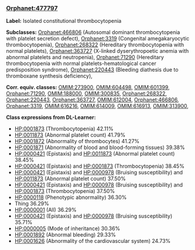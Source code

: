 
### [Orphanet:477797](http://www.orpha.net/ORDO/Orphanet_477797)
**Label:** Isolated constitutional thrombocytopenia

**Subclasses:** [Orphanet:466806](http://www.orpha.net/ORDO/Orphanet_466806) (Autosomal dominant thrombocytopenia with platelet secretion defect), [Orphanet:3319](http://www.orpha.net/ORDO/Orphanet_3319) (Congenital amegakaryocytic thrombocytopenia), [Orphanet:268322](http://www.orpha.net/ORDO/Orphanet_268322) (Hereditary thrombocytopenia with normal platelets), [Orphanet:363727](http://www.orpha.net/ORDO/Orphanet_363727) (X-linked dyserythropoetic anemia with abnormal platelets and neutropenia), [Orphanet:71290](http://www.orpha.net/ORDO/Orphanet_71290) (Hereditary thrombocytopenia with normal platelets-hematological cancer predisposition syndrome), [Orphanet:220443](http://www.orpha.net/ORDO/Orphanet_220443) (Bleeding diathesis due to thromboxane synthesis deficiency), 

**Corr. equiv. classes:** [OMIM:273900](http://purl.obolibrary.org/obo/OMIM_273900), [OMIM:604498](http://purl.obolibrary.org/obo/OMIM_604498), [OMIM:601399](http://purl.obolibrary.org/obo/OMIM_601399), [Orphanet:71290](http://www.orpha.net/ORDO/Orphanet_71290), [OMIM:188000](http://purl.obolibrary.org/obo/OMIM_188000), [OMIM:300835](http://purl.obolibrary.org/obo/OMIM_300835), [Orphanet:268322](http://www.orpha.net/ORDO/Orphanet_268322), [Orphanet:220443](http://www.orpha.net/ORDO/Orphanet_220443), [Orphanet:363727](http://www.orpha.net/ORDO/Orphanet_363727), [OMIM:612004](http://purl.obolibrary.org/obo/OMIM_612004), [Orphanet:466806](http://www.orpha.net/ORDO/Orphanet_466806), [Orphanet:3319](http://www.orpha.net/ORDO/Orphanet_3319), [OMIM:616216](http://purl.obolibrary.org/obo/OMIM_616216), [OMIM:614009](http://purl.obolibrary.org/obo/OMIM_614009), [OMIM:616913](http://purl.obolibrary.org/obo/OMIM_616913), [OMIM:313900](http://purl.obolibrary.org/obo/OMIM_313900), 

**Class expressions from DL-Learner:**

- [HP:0001873](http://purl.obolibrary.org/obo/HP_0001873) (Thrombocytopenia) 42.11%
- [HP:0011873](http://purl.obolibrary.org/obo/HP_0011873) (Abnormal platelet count) 41.79%
- [HP:0001872](http://purl.obolibrary.org/obo/HP_0001872) (Abnormality of thrombocytes) 41.27%
- [HP:0001871](http://purl.obolibrary.org/obo/HP_0001871) (Abnormality of blood and blood-forming tissues) 39.38%
- [HP:0000421](http://purl.obolibrary.org/obo/HP_0000421) (Epistaxis) and [HP:0011873](http://purl.obolibrary.org/obo/HP_0011873) (Abnormal platelet count) 38.45%
- [HP:0000421](http://purl.obolibrary.org/obo/HP_0000421) (Epistaxis) and [HP:0001873](http://purl.obolibrary.org/obo/HP_0001873) (Thrombocytopenia) 38.45%
- [HP:0000421](http://purl.obolibrary.org/obo/HP_0000421) (Epistaxis) and [HP:0000978](http://purl.obolibrary.org/obo/HP_0000978) (Bruising susceptibility) and [HP:0011873](http://purl.obolibrary.org/obo/HP_0011873) (Abnormal platelet count) 37.50%
- [HP:0000421](http://purl.obolibrary.org/obo/HP_0000421) (Epistaxis) and [HP:0000978](http://purl.obolibrary.org/obo/HP_0000978) (Bruising susceptibility) and [HP:0001873](http://purl.obolibrary.org/obo/HP_0001873) (Thrombocytopenia) 37.50%
- [HP:0000118](http://purl.obolibrary.org/obo/HP_0000118) (Phenotypic abnormality) 36.30%
- Thing 36.29%
- [HP:0000001](http://purl.obolibrary.org/obo/HP_0000001) (All) 36.29%
- [HP:0000421](http://purl.obolibrary.org/obo/HP_0000421) (Epistaxis) and [HP:0000978](http://purl.obolibrary.org/obo/HP_0000978) (Bruising susceptibility) 35.71%
- [HP:0000005](http://purl.obolibrary.org/obo/HP_0000005) (Mode of inheritance) 30.36%
- [HP:0001892](http://purl.obolibrary.org/obo/HP_0001892) (Abnormal bleeding) 29.33%
- [HP:0001626](http://purl.obolibrary.org/obo/HP_0001626) (Abnormality of the cardiovascular system) 24.73%



